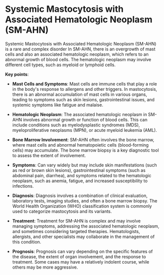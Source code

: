 # Systemic Mastocytosis with Associated Hematologic Neoplasm (SM-AHN)

Systemic Mastocytosis with Associated Hematologic Neoplasm (SM-AHN) is a rare and complex disorder In SM-AHN, there is an overgrowth of mast cells and also an associated hematologic neoplasm, which refers to an abnormal growth of blood cells. The hematologic neoplasm may involve different cell types, such as myeloid or lymphoid cells.

**Key points**:

* **Mast Cells and Symptoms**: Mast cells are immune cells that play a role in the body's response to allergens and other triggers. In mastocytosis, there is an abnormal accumulation of mast cells in various organs, leading to symptoms such as skin lesions, gastrointestinal issues, and systemic symptoms like fatigue and malaise.

* **Hematologic Neoplasm**: The associated hematologic neoplasm in SM-AHN involves abnormal growth or function of blood cells. This can include conditions such as myelodysplastic syndromes (MDS), myeloproliferative neoplasms (MPN), or acute myeloid leukemia (AML).

* **Bone Marrow Involvement**: SM-AHN often involves the bone marrow, where mast cells and abnormal hematopoietic cells (blood-forming cells) may accumulate. The bone marrow biopsy is a key diagnostic tool to assess the extent of involvement.

* **Symptoms**: Can vary widely but may include skin manifestations (such as red or brown skin lesions), gastrointestinal symptoms (such as abdominal pain, diarrhea), and symptoms related to the hematologic neoplasm, such as anemia, fatigue, and increased susceptibility to infections.

* **Diagnosis**: Diagnosis involves a combination of clinical evaluation, laboratory tests, imaging studies, and often a bone marrow biopsy. The World Health Organization (WHO) classification system is commonly used to categorize mastocytosis and its variants.

* **Treatment**: Treatment for SM-AHN is complex and may involve managing symptoms, addressing the associated hematologic neoplasm, and sometimes considering targeted therapies. Hematologists, allergists, and other specialists may collaborate in the management of this condition.

* **Prognosis**: Prognosis can vary depending on the specific features of the disease, the extent of organ involvement, and the response to treatment. Some cases may have a relatively indolent course, while others may be more aggressive.
